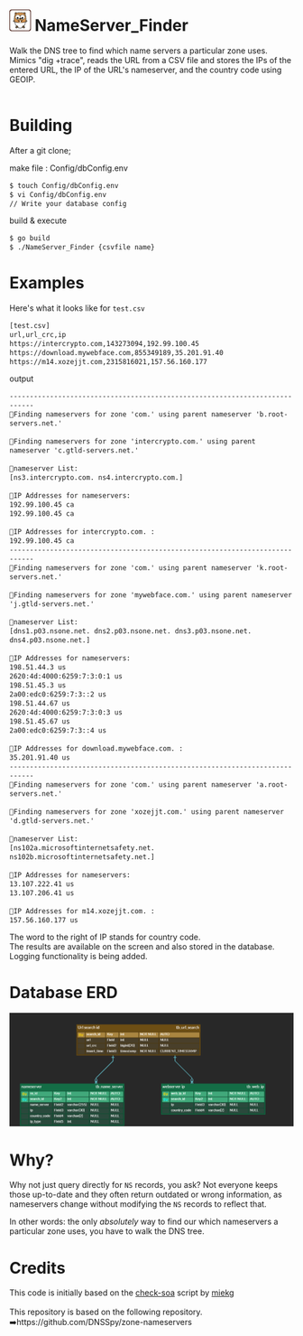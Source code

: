 # [![baby-gopher](https://raw.githubusercontent.com/drnic/babygopher-site/gh-pages/images/babygopher-logo-small.png)](http://www.babygopher.org) NameServer_Finder

Walk the DNS tree to find which name servers a particular zone uses. Mimics "dig +trace", reads the URL from a CSV file and stores the IPs of the entered URL, the IP of the URL's nameserver, and the country code using GEOIP.<br><br>

# Building

After a git clone;

make file : Config/dbConfig.env

```
$ touch Config/dbConfig.env
$ vi Config/dbConfig.env
// Write your database config
```

build & execute

```
$ go build
$ ./NameServer_Finder {csvfile name}
```

# Examples

Here's what it looks like for `test.csv`

```
[test.csv]
url,url_crc,ip
https://intercrypto.com,143273094,192.99.100.45
https://download.mywebface.com,855349189,35.201.91.40
https://m14.xozejjt.com,2315816021,157.56.160.177
```

output

```
----------------------------------------------------------------------------
🔎Finding nameservers for zone 'com.' using parent nameserver 'b.root-servers.net.'

🔎Finding nameservers for zone 'intercrypto.com.' using parent nameserver 'c.gtld-servers.net.'

📜nameserver List:
[ns3.intercrypto.com. ns4.intercrypto.com.]

📜IP Addresses for nameservers:
192.99.100.45 ca
192.99.100.45 ca

📜IP Addresses for intercrypto.com. :
192.99.100.45 ca
----------------------------------------------------------------------------
🔎Finding nameservers for zone 'com.' using parent nameserver 'k.root-servers.net.'

🔎Finding nameservers for zone 'mywebface.com.' using parent nameserver 'j.gtld-servers.net.'

📜nameserver List:
[dns1.p03.nsone.net. dns2.p03.nsone.net. dns3.p03.nsone.net. dns4.p03.nsone.net.]

📜IP Addresses for nameservers:
198.51.44.3 us
2620:4d:4000:6259:7:3:0:1 us
198.51.45.3 us
2a00:edc0:6259:7:3::2 us
198.51.44.67 us
2620:4d:4000:6259:7:3:0:3 us
198.51.45.67 us
2a00:edc0:6259:7:3::4 us

📜IP Addresses for download.mywebface.com. :
35.201.91.40 us
----------------------------------------------------------------------------
🔎Finding nameservers for zone 'com.' using parent nameserver 'a.root-servers.net.'

🔎Finding nameservers for zone 'xozejjt.com.' using parent nameserver 'd.gtld-servers.net.'

📜nameserver List:
[ns102a.microsoftinternetsafety.net. ns102b.microsoftinternetsafety.net.]

📜IP Addresses for nameservers:
13.107.222.41 us
13.107.206.41 us

📜IP Addresses for m14.xozejjt.com. :
157.56.160.177 us

```

The word to the right of IP stands for country code.<br>
The results are available on the screen and also stored in the database. <br>
Logging functionality is being added.

# Database ERD

![asd](images/image.png)
<br>

# Why?

Why not just query directly for `NS` records, you ask? Not everyone keeps those up-to-date and they often return outdated or wrong information, as nameservers change without modifying the `NS` records to reflect that.

In other words: the only _absolutely_ way to find our which nameservers a particular zone uses, you have to walk the DNS tree.

# Credits

This code is initially based on the [check-soa](https://github.com/miekg/exdns/tree/master/check-soa) script by [miekg](https://github.com/miekg)
<br><br>
This repository is based on the following repository.<br>
➡️https://github.com/DNSSpy/zone-nameservers
